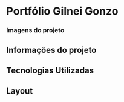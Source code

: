 # **Portfólio Gilnei Gonzo**
### Imagens do projeto
## Informações do projeto
## Tecnologias Utilizadas
## Layout
